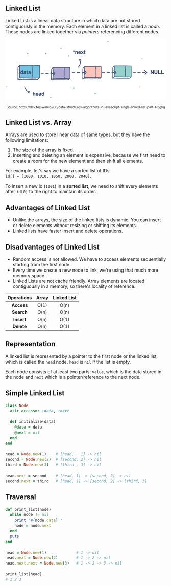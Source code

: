 
## Linked List
Linked List is a linear data structure in which data are not stored
contiguously in the memory. Each element in a linked list is called a _node_. 
These nodes are linked together via _pointers_ referencing different nodes.

![Linked List image](assets/data-structure/linked-list/linkedlist.png)

<div style="font-size: 10px; text-align: center;">Source: https://dev.to/swarup260/data-structures-algorithms-in-javascript-single-linked-list-part-1-3ghg</div>

<div class="divider"></div>

## Linked List vs. Array
Arrays are used to store linear data of same types, but they have the following limitations:
1. The size of the array is fixed.
2. Inserting and deleting an element is expensive, because we first need to create a room for the 
new element and then shift all elements.

For example, let's say we have a sorted list of IDs:<br>
`id[] = [1000, 1010, 1050, 2000, 2040]`.

To insert a new id (`1001`) in a **sorted list**, we need to shift every elements after `id[0]` to
the right to maintain its order. 

<div class="divider"></div>

## Advantages of Linked List
- Unlike the arrays, the size of the linked lists is dynamic. You can insert or delete elements
without resizing or shifting its elements.
- Linked lists have faster insert and delete operations.

## Disadvantages of Linked List
- Random access is not allowed. We have to access elements sequentially starting from the 
first node.
- Every time we create a new node to link, we're using that much more memory space.
- Linked Lists are not cache friendly. Array elements are located contiguously in a memory, 
so there's locality of reference.

| Operations| Array | Linked List|
|:---:|:---:|:---:|
|**Access**| O(1) | O(n) |
|**Search**| O(n) | O(n) |
|**Insert**| O(n) | O(1) |
|**Delete**| O(n) | O(1) |

<div class="divider"></div>

## Representation
A linked list is represented by a pointer to the first node or the linked list, which is called 
the `head` node. `head` is `nil` if the list is empty.

Each node consists of at least two parts: `value`, which is the data stored in the node and `next` which is a pointer/reference to the next node.

<div class="divider"></div>

## Simple Linked List
```rb
class Node
  attr_accessor :data, :next
  
  def initialize(data)
    @data = data
    @next = nil
  end
end

head = Node.new(1)    # [head,   1] -> nil
second = Node.new(2)  # [second, 2] -> nil
third = Node.new(3)   # [third , 3] -> nil

head.next = second    # [head, 1] -> [second, 2] -> nil
second.next = third   # [head, 1] -> [second, 2] -> [third, 3]
```

## Traversal
```rb
def print_list(node)
  while node != nil
    print "#{node.data} "
    node = node.next
  end
  puts
end

head = Node.new(1)             # 1 -> nil
head.next = Node.new(2)        # 1 -> 2 -> nil
head.next.next = Node.new(3)   # 1 -> 2 -> 3 -> nil

print_list(head)
# 1 2 3
```

